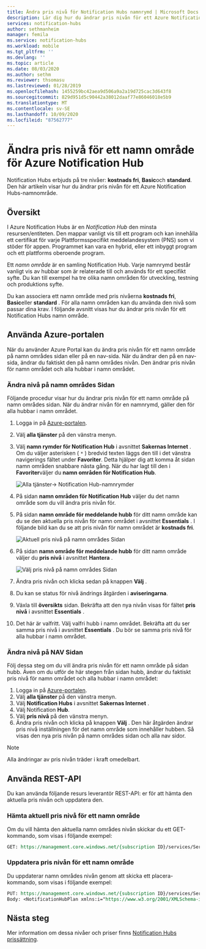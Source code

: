 ```yaml
---
title: Ändra pris nivå för Notification Hubs namnrymd | Microsoft Docs
description: Lär dig hur du ändrar pris nivån för ett Azure Notification Hubs-namnområde.
services: notification-hubs
author: sethmanheim
manager: femila
ms.service: notification-hubs
ms.workload: mobile
ms.tgt_pltfrm: ''
ms.devlang: ''
ms.topic: article
ms.date: 08/03/2020
ms.author: sethm
ms.reviewer: thsomasu
ms.lastreviewed: 01/28/2019
ms.openlocfilehash: 1455259bc42aea9d506a9a2a19d725cac3d643f8
ms.sourcegitcommit: 829d951d5c90442a38012daaf77e86046018e5b9
ms.translationtype: MT
ms.contentlocale: sv-SE
ms.lasthandoff: 10/09/2020
ms.locfileid: "87562777"
---
```

# <a name="change-pricing-tier-of-an-azure-notification-hubs-namespace"></a>Ändra pris nivå för ett namn område för Azure Notification Hub

Notification Hubs erbjuds på tre nivåer: **kostnads fri**, **Basic**och **standard**. Den här artikeln visar hur du ändrar pris nivån för ett Azure Notification Hubs-namnområde.

## <a name="overview"></a>Översikt

I Azure Notification Hubs är en *Notification Hub* den minsta resursen/entiteten. Den mappar vanligt vis till ett program och kan innehålla ett certifikat för varje Plattformsspecifikt meddelandesystem (PNS) som vi stöder för appen. Programmet kan vara en hybrid, eller ett inbyggt program och ett plattforms oberoende program.

Ett *namn område* är en samling Notification Hub. Varje namnrymd består vanligt vis av hubbar som är relaterade till och används för ett specifikt syfte. Du kan till exempel ha tre olika namn områden för utveckling, testning och produktions syfte.

Du kan associera ett namn område med pris nivåerna **kostnads fri**, **Basic**eller **standard** . För alla namn områden kan du använda den nivå som passar dina krav. I följande avsnitt visas hur du ändrar pris nivån för ett Notification Hubs namn område.

## <a name="use-azure-portal"></a>Använda Azure-portalen

När du använder Azure Portal kan du ändra pris nivån för ett namn område på namn områdes sidan eller på en nav-sida. När du ändrar den på en nav-sida, ändrar du faktiskt den på namn områdes nivån. Den ändrar pris nivån för namn området och alla hubbar i namn området.

### <a name="change-tier-on-the-namespace-page"></a>Ändra nivå på namn områdes Sidan

Följande procedur visar hur du ändrar pris nivån för ett namn område på namn områdes sidan. När du ändrar nivån för en namnrymd, gäller den för alla hubbar i namn området.

1. Logga in på [Azure-portalen](https://portal.azure.com).
2. Välj **alla tjänster** på den vänstra menyn.
3. Välj **namn rymder för Notification Hub** i avsnittet **Sakernas Internet** . Om du väljer asterisken ( `*` ) bredvid texten läggs den till i det vänstra navigerings fältet under **Favoriter**. Detta hjälper dig att komma åt sidan namn områden snabbare nästa gång. När du har lagt till den i **Favoriter**väljer du **namn områden för Notification Hub**.

    ![Alla tjänster-> Notification Hub-namnrymder](./media/change-pricing-tier/all-services-nhub.png)

4. På sidan **namn områden för Notification Hub** väljer du det namn område som du vill ändra pris nivån för.
5. På sidan **namn område för meddelande hubb** för ditt namn område kan du se den aktuella pris nivån för namn området i avsnittet **Essentials** . I följande bild kan du se att pris nivån för namn området är **kostnads fri**.

    ![Aktuell pris nivå på namn områdes Sidan](./media/change-pricing-tier/pricing-tier-before.png)

6. På sidan **namn område för meddelande hubb** för ditt namn område väljer du **pris nivå** i avsnittet **Hantera** .

    ![Välj pris nivå på namn områdes Sidan](./media/change-pricing-tier/namespace-select-pricing-menu.png)

7. Ändra pris nivån och klicka sedan på knappen **Välj** .
8. Du kan se status för nivå ändrings åtgärden i **aviseringarna**.
9. Växla till **översikts** sidan. Bekräfta att den nya nivån visas för fältet **pris nivå** i avsnittet **Essentials** .
10. Det här är valfritt. Välj valfri hubb i namn området. Bekräfta att du ser samma pris nivå i avsnittet **Essentials** . Du bör se samma pris nivå för alla hubbar i namn området.

### <a name="change-tier-on-the-hub-page"></a>Ändra nivå på NAV Sidan

Följ dessa steg om du vill ändra pris nivån för ett namn område på sidan hubb. Även om du utför de här stegen från sidan hubb, ändrar du faktiskt pris nivå för namn området och alla hubbar i namn området:

1. Logga in på [Azure-portalen](https://portal.azure.com).
2. Välj **alla tjänster** på den vänstra menyn.
3. Välj **Notification Hubs** i avsnittet **Sakernas Internet** .
4. Välj Notification **Hub**.
5. Välj **pris nivå** på den vänstra menyn.
6. Ändra pris nivån och klicka på knappen **Välj** . Den här åtgärden ändrar pris nivå inställningen för det namn område som innehåller hubben. Så visas den nya pris nivån på namn områdes sidan och alla nav sidor.

> [!NOTE]
> Alla ändringar av pris nivån träder i kraft omedelbart.

## <a name="use-rest-api"></a>Använda REST-API

Du kan använda följande resurs leverantör REST-API: er för att hämta den aktuella pris nivån och uppdatera den.

### <a name="get-current-pricing-tier-for-a-namespace"></a>Hämta aktuell pris nivå för ett namn område

Om du vill hämta den aktuella namn områdes nivån skickar du ett GET-kommando, som visas i följande exempel:

```REST
GET: https://management.core.windows.net/{subscription ID}/services/ServiceBus/Namespaces/{namespace name}/notificationhubplan
```

### <a name="update-pricing-tier-for-a-namespace"></a>Uppdatera pris nivån för ett namn område

Du uppdaterar namn områdes nivån genom att skicka ett placera-kommando, som visas i följande exempel:

```REST
PUT: https://management.core.windows.net/{subscription ID}/services/ServiceBus/Namespaces/{namespace name}/notificationhubplan
Body: <NotificationHubPlan xmlns:i="https://www.w3.org/2001/XMLSchema-instance" xmlns="http://schemas.microsoft.com/netservices/2010/10/servicebus/connect"><SKU>Standard</SKU></NotificationHubPlan>
```

## <a name="next-steps"></a>Nästa steg

Mer information om dessa nivåer och priser finns [Notification Hubs prissättning](https://azure.microsoft.com/pricing/details/notification-hubs/).
